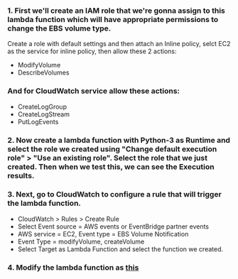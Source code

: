 ### 1. First we'll create an IAM role that we're gonna assign to this lambda function which will have appropriate permissions to change the EBS volume type.
 Create a role with default settings and then attach an Inline policy, selct EC2 as the service for inline policy, then allow these 2 actions:
- ModifyVolume
- DescribeVolumes <br />
### And for CloudWatch service allow these actions:
- CreateLogGroup
- CreateLogStream
- PutLogEvents
### 2. Now create a lambda function with Python-3 as Runtime and select the role we created using "Change default execution role" > "Use an existing role". Select the role that we just created. Then when we test this, we can see the Execution results.
### 3. Next, go to CloudWatch to configure a rule that will trigger the lambda function.
- CloudWatch > Rules > Create Rule
- Select Event source = AWS events or EventBridge partner events
- AWS service = EC2, Event type = EBS Volume Notification
- Event Type = modifyVolume, createVolume
- Select Target as Lambda Function and select the function we created.
### 4. Modify the lambda function as [this](https://github.com/warlock601/AWS-Lambda-modify-volume/blob/346523b001604570bd737112ed8904b0a42100cd/Lambda/lambda_function.py)
